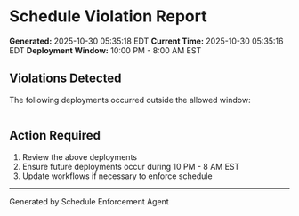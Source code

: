 # Schedule Violation Report

**Generated:** 2025-10-30 05:35:18 EDT
**Current Time:** 2025-10-30 05:35:16 EDT
**Deployment Window:** 10:00 PM - 8:00 AM EST

## Violations Detected

The following deployments occurred outside the allowed window:

```

```

## Action Required

1. Review the above deployments
2. Ensure future deployments occur during 10 PM - 8 AM EST
3. Update workflows if necessary to enforce schedule

---

Generated by Schedule Enforcement Agent

